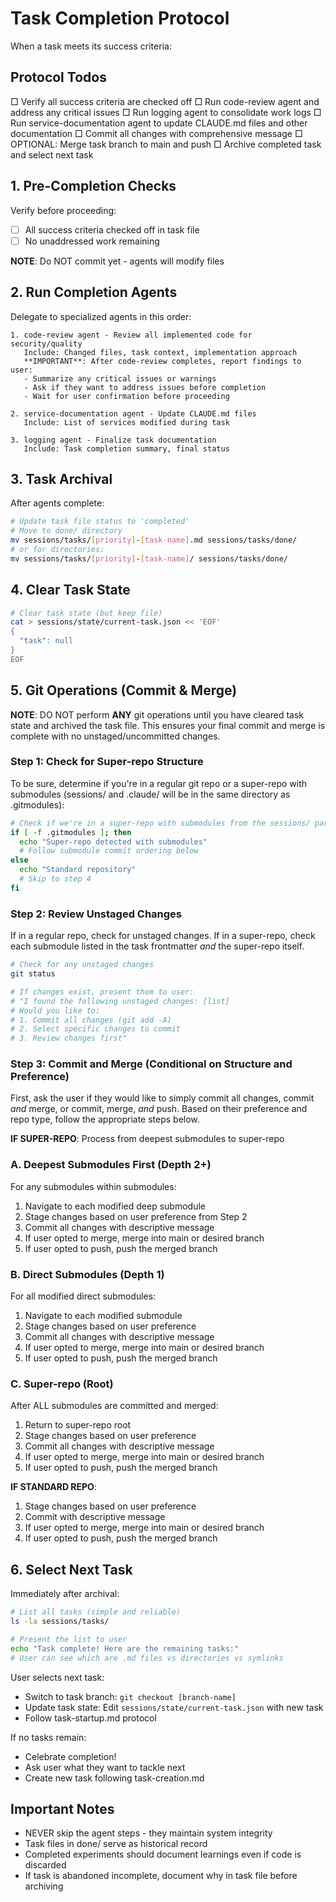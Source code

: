 # Task Completion Protocol

When a task meets its success criteria:

## Protocol Todos
<!-- Use TodoWrite to add these todos exactly as written -->
□ Verify all success criteria are checked off
□ Run code-review agent and address any critical issues
□ Run logging agent to consolidate work logs
□ Run service-documentation agent to update CLAUDE.md files and other documentation
□ Commit all changes with comprehensive message
□ OPTIONAL: Merge task branch to main and push
□ Archive completed task and select next task

## 1. Pre-Completion Checks

Verify before proceeding:
- [ ] All success criteria checked off in task file
- [ ] No unaddressed work remaining

**NOTE**: Do NOT commit yet - agents will modify files

## 2. Run Completion Agents

Delegate to specialized agents in this order:
```
1. code-review agent - Review all implemented code for security/quality
   Include: Changed files, task context, implementation approach
   **IMPORTANT**: After code-review completes, report findings to user:
   - Summarize any critical issues or warnings
   - Ask if they want to address issues before completion
   - Wait for user confirmation before proceeding
   
2. service-documentation agent - Update CLAUDE.md files 
   Include: List of services modified during task
   
3. logging agent - Finalize task documentation
   Include: Task completion summary, final status
```

## 3. Task Archival

After agents complete:
```bash
# Update task file status to 'completed'
# Move to done/ directory
mv sessions/tasks/[priority]-[task-name].md sessions/tasks/done/
# or for directories:
mv sessions/tasks/[priority]-[task-name]/ sessions/tasks/done/
```

## 4. Clear Task State

```bash
# Clear task state (but keep file)
cat > sessions/state/current-task.json << 'EOF'
{
  "task": null
}
EOF
```

## 5. Git Operations (Commit & Merge)

**NOTE**: DO NOT perform **ANY** git operations until you have cleared task state and archived the task file. This ensures your final commit and merge is complete with no unstaged/uncommitted changes.

### Step 1: Check for Super-repo Structure
To be sure, determine if you're in a regular git repo or a super-repo with submodules (sessions/ and .claude/ will be in the same directory as .gitmodules):
```bash
# Check if we're in a super-repo with submodules from the sessions/ parent directory
if [ -f .gitmodules ]; then
  echo "Super-repo detected with submodules"
  # Follow submodule commit ordering below
else
  echo "Standard repository"
  # Skip to step 4
fi
```

### Step 2: Review Unstaged Changes
If in a regular repo, check for unstaged changes. If in a super-repo, check each submodule listed in the task frontmatter *and* the super-repo itself.
```bash
# Check for any unstaged changes
git status

# If changes exist, present them to user:
# "I found the following unstaged changes: [list]
# Would you like to:
# 1. Commit all changes (git add -A)
# 2. Select specific changes to commit
# 3. Review changes first"
```

### Step 3: Commit and Merge (Conditional on Structure and Preference)
First, ask the user if they would like to simply commit all changes, commit *and* merge, or commit, merge, *and* push. Based on their preference and repo type, follow the appropriate steps below.

**IF SUPER-REPO**: Process from deepest submodules to super-repo

### A. Deepest Submodules First (Depth 2+)
For any submodules within submodules:
1. Navigate to each modified deep submodule
2. Stage changes based on user preference from Step 2
3. Commit all changes with descriptive message
4. If user opted to merge, merge into main or desired branch
5. If user opted to push, push the merged branch

### B. Direct Submodules (Depth 1)
For all modified direct submodules:
1. Navigate to each modified submodule
2. Stage changes based on user preference
3. Commit all changes with descriptive message
4. If user opted to merge, merge into main or desired branch
5. If user opted to push, push the merged branch

### C. Super-repo (Root)
After ALL submodules are committed and merged:
1. Return to super-repo root
2. Stage changes based on user preference
3. Commit all changes with descriptive message
4. If user opted to merge, merge into main or desired branch
5. If user opted to push, push the merged branch

**IF STANDARD REPO**: 
1. Stage changes based on user preference
2. Commit with descriptive message
3. If user opted to merge, merge into main or desired branch
4. If user opted to push, push the merged branch

## 6. Select Next Task

Immediately after archival:
```bash
# List all tasks (simple and reliable)
ls -la sessions/tasks/

# Present the list to user
echo "Task complete! Here are the remaining tasks:"
# User can see which are .md files vs directories vs symlinks
```

User selects next task:
- Switch to task branch: `git checkout [branch-name]`
- Update task state: Edit `sessions/state/current-task.json` with new task
- Follow task-startup.md protocol

If no tasks remain:
- Celebrate completion!
- Ask user what they want to tackle next
- Create new task following task-creation.md

## Important Notes

- NEVER skip the agent steps - they maintain system integrity
- Task files in done/ serve as historical record
- Completed experiments should document learnings even if code is discarded
- If task is abandoned incomplete, document why in task file before archiving
